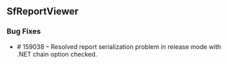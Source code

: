 ## SfReportViewer

### Bug Fixes

* \# 159038 – Resolved report serialization problem in release mode with .NET chain option checked.

